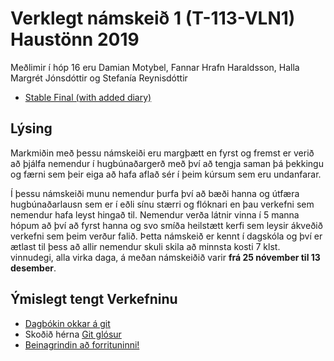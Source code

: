 # Verklegt námskeið 1 (T-113-VLN1) Haustönn 2019

Meðlimir í hóp 16 eru Damian Motybel, Fannar Hrafn Haraldsson, Halla Margrét Jónsdóttir og Stefanía Reynisdóttir 

* [Stable Final (with added diary)](https://github.com/MyraMidnight/VLN1_h16/tree/stable_final_dagbok) 

## Lýsing
Markmiðin með þessu námskeiði eru margþætt en fyrst og fremst er verið að þjálfa nemendur í hugbúnaðargerð með því að tengja saman þá þekkingu og færni sem þeir eiga að hafa aflað sér í þeim kúrsum sem eru undanfarar.

Í þessu námskeiði munu nemendur þurfa því að bæði hanna og útfæra hugbúnaðarlausn sem er í eðli sínu stærri og flóknari en þau verkefni sem nemendur hafa leyst hingað til. Nemendur verða látnir vinna í 5 manna hópum að því að fyrst hanna og svo smíða heilstætt kerfi sem leysir ákveðið verkefni sem þeim verður falið.  Þetta námskeið er kennt í dagskóla og því er ætlast til þess að allir nemendur skuli skila að minnsta kosti  7 klst. vinnudegi, alla virka daga, á meðan námskeiðið varir __frá 25 nóvember til 13 desember__. 

## Ýmislegt tengt Verkefninu
* [Dagbókin okkar á git](info/dagbok.md)
* Skoðið hérna [Git glósur](info/GIT-notes.md) 
* [Beinagrindin að forrituninni!](info/SKELETON.md)
